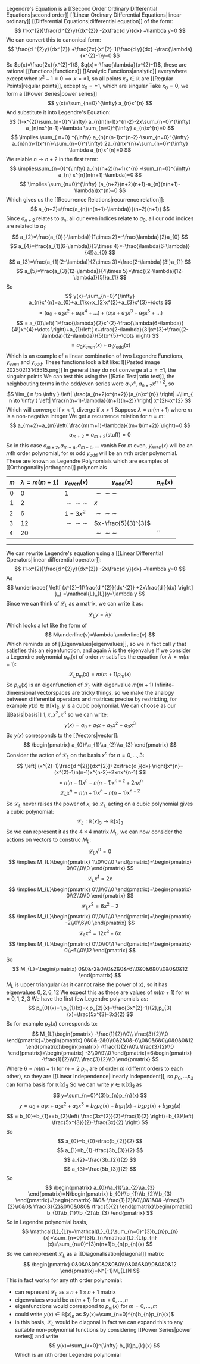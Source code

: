 Legendre's Equation is a [[Second Order Ordinary Differential Equations|second order]] [[Linear Ordinary Differential Equations|linear ordinary]] [[Differential Equations|differential equation]] of the form:
$$
(1-x^{2})\frac{d ^{2}y}{dx^{2}} -2x\frac{d y}{dx} +\lambda y=0
$$
We can convert this to canonical form:
$$
\frac{d ^{2}y}{dx^{2}} +\frac{2x}{x^{2}-1}\frac{d y}{dx} -\frac{\lambda}{x^{2}-1}y=0
$$
So $p(x)=\frac{2x}{x^{2}-1}$, $q(x)=-\frac{\lambda}{x^{2}-1}$, these are rational [[functions|functions]] [[Analytic Functions|analytic]] everywhere except when $x^{2}-1=0\implies x=\pm 1$, so all points $x_{0}\in\mathbb{R}$ are [[Regular Points|regular points]], except $x_{0}=\pm 1$, which are singular
Take $x_{0}=0$, we form a [[Power Series|power series]]
$$
y(x)=\sum_{n=0}^{\infty} a_{n}x^{n} 
$$
And substitute it into Legendre's Equation:
$$
(1-x^{2})\sum_{n=0}^{\infty} a_{n}n(n-1)x^{n-2}-2x\sum_{n=0}^{\infty} a_{n}nx^{n-1}+\lambda \sum_{n=0}^{\infty} a_{n}x^{n}=0
$$
$$
\implies \sum_{ n=0} ^{\infty}  a_{n}n(n-1)x^{n-2}-\sum_{n=0}^{\infty} a_{n}n(n-1)x^{n}-\sum_{n=0}^{\infty} 2a_{n}nx^{n}+\sum_{n=0}^{\infty} \lambda a_{n}x^{n}=0      
$$
We relable $n\to n+2$ in the first term:
$$
\implies\sum_{n=0}^{\infty} a_{n}(n+2)(n+1)x^{n} -\sum_{n=0}^{\infty} a_{n} x^{n}(n(n+1)-\lambda)=0
$$
$$
\implies \sum_{n=0}^{\infty} (a_{n+2}(n+2)(n+1)-a_{n}(n(n+1)-\lambda))x^{n}=0
$$
Which gives us the [[Recurrence Relations|recurrence relation]]:
$$
a_{n+2}=\frac{a_{n}(n(n+1)-\lambda)}{(n+2)(n+1)}
$$
Since $a_{n+2}$ relates to $a_{n}$, all our even indices relate to $a_{0}$, all our odd indices are related to $a_{1}$:
$$
a_{2}=\frac{a_{0}(-\lambda)}{1\times 2}=-\frac{\lambda}{2}a_{0}
$$
$$
 a_{4}=\frac{a_{1}(6-\lambda)}{3\times 4}=-\frac{\lambda(6-\lambda)}{4!}a_{0}
$$
$$
a_{3}=\frac{a_{1}(2-\lambda)}{2\times 3}=\frac{2-\lambda}{3!}a_{1}
$$
$$
 a_{5}=\frac{a_{3}(12-\lambda)}{4\times 5}=\frac{(2-\lambda)(12-\lambda)}{5!}a_{1}
$$
So 
$$
y(x)=\sum_{n=0}^{\infty} a_{n}x^{n}=a_{0}+a_{1}x+x_{2}x^{2}+a_{3}x^{3}+\dots 
$$
$$
= (a_{0}+a_{2}x^{2}+a_{4}x^{4}+\dots)+(a_{1}x+a_{3}x^{3}+a_{5}x^{5}+\dots)
$$
$$
= a_{0}\left( 1-\frac{\lambda}{2}x^{2}-\frac{\lambda(6-\lambda)}{4!}x^{4}+\dots \right)+a_{1}\left( x+\frac{2-\lambda}{3!}x^{3}+\frac{(2-\lambda)(12-\lambda)}{5!}x^{5}+\dots \right) 
$$
$$
= a_{0}y_\text{even}(x)+a_{1}y_\text{odd}(x)
$$
Which is an example of a linear combination of two Legendre Functions, $y_\text{even}$ and $y_\text{odd}$. These functions look a bit like:
![[Pasted image 20250213143515.png]]
In general they do not converge at $x=\pm 1$, the singular points
We can test this using the [[Ratio Test|ratio test]], the neighbouting terms in the odd/even series were $a_{n}x^{n},a_{n+2}x^{n+2}$, so
$$
\lim_{ n \to \infty } \left|  \frac{a_{n+2}x^{n+2}}{a_{n}x^{n}} \right| =\lim_{ n \to \infty } \left| \frac{n(n+1)-\lambda}{(n+1)(n+2)} \right| x^{2}=x^{2}
$$
Which will converge if $x<1$, diverge if $x>1$
Suppose $\lambda=m(m+1)$ where $m$ is a non-negative integer
We get a recurrence relation for $n=m$:
$$
a_{m+2}=a_{m}\left(  \frac{m(m+1)-\lambda}{(m+1)(m+2)} \right)=0
$$
$$
a_{m+2}=a_{m+2}(\text{stuff})=0
$$
So in this case $a_{m+2},a_{m+4},a_{m+6},\dots$ vanish
For $m$ even, $y_\text{even}(x)$ will be an $m$th order polynomial, for $m$ odd $y_\text{odd}$ will be an $m$th order polynomial.
These are known as Legendre Polynomials which are examples of [[Orthogonality|orthogonal]] polynomials

| $m$             | $\lambda=m(m+1)$ | $y_\text{even}(x)$ | $y_\text{odd}(x)$   | $p_{m}(x)$ |
| --------------- | ---------------- | ------------------ | ------------------- | ---------- |
| $\hspace{0pt}0$ | 0                | 1                  | $\sim\sim\sim$      |            |
| $\hspace{0pt}1$ | 2                | $\sim\sim\sim$     | $x$                 |            |
| 2               | 6                | $1-3x^{2}$         | $\sim\sim\sim$      |            |
| 3               | 12               | $\sim\sim\sim$     | $x-\frac{5}{3}^{3}$ |            |
| 4               | 20               |                    | $\sim\sim\sim$      | ``         |
___
We can rewrite Legendre's equation using a [[Linear Differential Operators|linear differential operator]]:
$$
(1-x^{2})\frac{d ^{2}y}{dx^{2}} -2x\frac{d y}{dx} +\lambda y=0
$$
As
$$
\underbrace{ \left[ (x^{2}-1)\frac{d ^{2}}{dx^{2}} +2x\frac{d }{dx}  \right] }_{  =\mathcal{L}_{L}}y=\lambda y
$$
Since we can think of $\mathcal{L}_{L}$ as a matrix, we can write it as:
$$
\mathcal{L}_{L}y=\lambda y
$$
Which looks a lot like the form of 
$$
M\underline{v}=\lambda \underline{v}
$$
Which reminds us of [[Eigenvalues|eigenvalues]], so we in fact call $y$ that satisfies this an eigenfunction, and again $\lambda$ is the eigenvalue
If we consider a Legendre polynomial $p_{m}(x)$ of order $m$ satisfies the equation for $\lambda=m(m+1)$:
$$
\mathcal{L}_{L}p_{m}(x)=m(m+1)p_{m}(x)
$$
So $p_{m}(x)$ is an eigenfunction of $\mathcal{L}_{L}$ with eigenvalue $m(m+1)$
Infinite-dimensional vectorspaces are tricky things, so we make the analogy between differential operators and matrices precise by restricting, for example $y(x)\in\mathbb{R}[x]_{3}$, $y$ is a cubic polynomial. We can choose as our [[Basis|basis]] $1,x,x^{2},x^{3}$ so we can write:
$$
y(x)=a_{0}+a_{1}x+a_{2}x^{2}+a_{3}x^{3}
$$
So $y(x)$ corresponds to the [[Vectors|vector]]:
$$
\begin{pmatrix}
a_{0}\\a_{1}\\a_{2}\\a_{3}
\end{pmatrix}
$$
Consider the action of $\mathcal{L}_{L}$ on the basis $x^{n}$ for $n=0,\dots,3$:
$$
\left[ (x^{2}-1)\frac{d ^{2}}{dx^{2}}+2x\frac{d }{dx}   \right]x^{n}=(x^{2}-1)n(n-1)x^{n-2}+2xnx^{n-1}
$$
$$
= n(n-1)x^{n}-n(n-1)x^{n-2}+2nx^{n}
$$
$$
\mathcal{L}_{L}x^{n}=n(n+1)x^{n}-n(n-1)x^{n-2}
$$
So $\mathcal{L}_{L}$ never raises the power of $x$, so $\mathcal{L}_{L}$ acting on a cubic polynomial gives a cubic polynomial:
$$
\mathcal{L}_{L}:\mathbb{R}[x]_{3}\to \mathbb{R}[x]_{3}
$$
So we can represent it as the $4\times 4$ matrix $M_{L}$, we can now consider the actions on vectors to construc $M_{L}$:
$$
\mathcal{L}_{L}x^{0}=0
$$
$$
\implies M_{L}\begin{pmatrix}
1\\0\\0\\0
\end{pmatrix}=\begin{pmatrix}
0\\0\\0\\0
\end{pmatrix}
$$
$$
\mathcal{L}_{L}x^{1}=2x
$$
$$
\implies M_{L}\begin{pmatrix}
0\\1\\0\\0
\end{pmatrix}=\begin{pmatrix}
0\\2\\0\\0
\end{pmatrix}
$$
$$
\mathcal{L}_{L}x^{2}=6x^{2}-2
$$
$$
\implies M_{L}\begin{pmatrix}
0\\0\\1\\0
\end{pmatrix}=\begin{pmatrix}
-2\\0\\6\\0
\end{pmatrix}
$$
$$
\mathcal{L}_{L}x^{3}=12x^{3}-6x
$$
$$
\implies M_{L}\begin{pmatrix}
0\\0\\0\\1
\end{pmatrix}=\begin{pmatrix}
0\\-6\\0\\12
\end{pmatrix}
$$
So
$$
M_{L}=\begin{pmatrix}
0&0&-2&0\\0&2&0&-6\\0&0&6&0\\0&0&0&12
\end{pmatrix}
$$
$M_{L}$ is upper triangular (as it cannot raise the power of $x$), so it has eigenvalues $0,2,6,12$
We expect this as these are values of $m(m+1)$ for $m=0,1,2,3$
We have the first few Legendre polynomials as:
$$
p_{0}(x)=1,p_{1}(x)=x,p_{2}(x)=\frac{3x^{2}-1}{2},p_{3}(x)=\frac{5x^{3}-3x}{2}
$$
So for example $p_{2}(x)$ corresponds to:
$$
M_{L}\begin{pmatrix}
-\frac{1}{2}\\0\\ \frac{3}{2}\\0
\end{pmatrix}=\begin{pmatrix}
0&0&-2&0\\0&2&0&-6\\0&0&6&0\\0&0&0&12
\end{pmatrix}\begin{pmatrix}
-\frac{1}{2}\\0\\ \frac{3}{2}\\0
\end{pmatrix}=\begin{pmatrix}
-3\\0\\9\\0
\end{pmatrix}=6\begin{pmatrix}
-\frac{1}{2}\\0\\ \frac{3}{2}\\0
\end{pmatrix}
$$
Where $6=m(m+1)$ for $m=2$
$p_{m}$ are of order $m$ (differnt orders to each other), so they are [[Linear Independence|linearly independent]], so $p_{0},\dots p_{3}$ can forma  basis for $\mathbb{R}[x]_{3}$
So we can write $y\in\mathbb{R}[x]_{3}$ as
$$
y=\sum_{n=0}^{3}b_{n}p_{n}(x)
$$
$$
 y=a_{0}+a_{1}x+a_{2}x^{2}+a_{3}x^{3}=b_{0}p_{0}(x)+b_{1}p_{1}(x)+b_{2}p_{2}(x)+b_{3}p_{3}(x)
$$
$$
= b_{0}+b_{1}x+b_{2}\left( \frac{3x^{2}}{2}-\frac{1}{2} \right)+b_{3}\left( \frac{5x^{3}}{2}-\frac{3x}{2} \right)
$$
So
$$
a_{0}=b_{0}-\frac{b_{2}}{2}
$$
$$
a_{1}=b_{1}-\frac{3b_{3}}{2}
$$
$$
 a_{2}=\frac{3b_{2}}{2}
$$
$$
 a_{3}=\frac{5b_{3}}{2}
$$
So
$$
\begin{pmatrix}
a_{0}\\a_{1}\\a_{2}\\a_{3}
\end{pmatrix}=N\begin{pmatrix}
b_{0}\\b_{1}\\b_{2}\\b_{3}
\end{pmatrix}=\begin{pmatrix}
1&0&-\frac{1}{2}&0\\0&1&0& -\frac{3}{2}\\0&0& \frac{3}{2}&0\\0&0&0& \frac{5}{2}
\end{pmatrix}\begin{pmatrix}
b_{0}\\b_{1}\\b_{2}\\b_{3}
\end{pmatrix}
$$
So in Legendre polynomial basis,
$$
\mathcal{L}_{L}y=\mathcal{L}_{L}\sum_{n=0}^{3}b_{n}p_{n}(x)=\sum_{n=0}^{3}b_{n}\mathcal{L}_{L}p_{n}(x)=\sum_{n=0}^{3}n(n+1)b_{n}p_{n}(x)
$$
So we can represent $\mathcal{L}_{L}$ as a [[Diagonalisation|diagonal]] matrix:
$$
\begin{pmatrix}
0&0&0&0\\0&2&0&0\\0&0&6&0\\0&0&0&12
\end{pmatrix}=N^{-1}M_{L}N
$$
This in fact works for any $n$th order polynomial:
- can represent $\mathcal{L}_{L}$ as a $n+1\times n+1$ matrix
- eigenvalues would be $m(m+1)$ for $m=0,\dots,n$
- eigenfunctions would correspond to $p_{m}(x)$ for $m=0,\dots,m$
- could write $y(x)\in\mathbb{R}[x]_{n}$ as $y(x)=\sum_{n=0}^{n}b_{n}p_{n}(x)$
- in this basis, $\mathcal{L}_{L}$ would be diagonal
In fact we can expand this to any suitable non-polynomial functions by considering [[Power Series|power series]] and write 
$$
y(x)=\sum_{k=0}^{\infty} b_{k}p_{k}(x) 
$$
Which is an $n$th order Legendre polynomial
